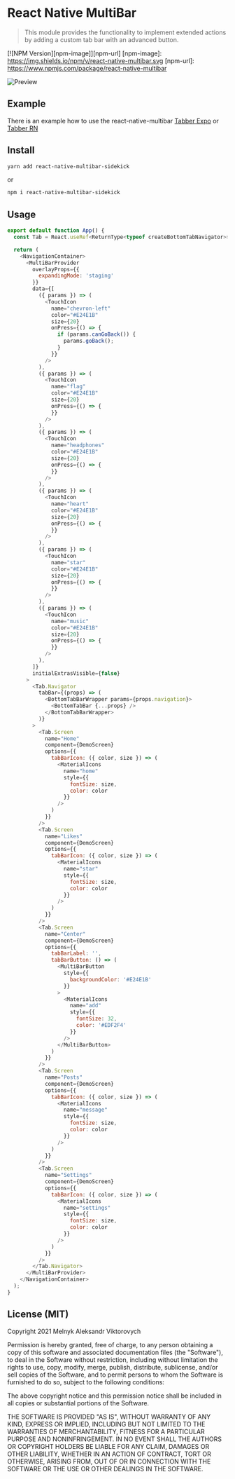 # React Native MultiBar

> This module provides the functionality to implement extended actions by adding a custom tab bar with an advanced button.

[![NPM Version][npm-image]][npm-url]
[npm-image]: https://img.shields.io/npm/v/react-native-multibar.svg
[npm-url]: https://www.npmjs.com/package/react-native-multibar

![Preview](./PREVIEW.gif?raw=true "Preview")

## Example
There is an example how to use the react-native-multibar [Tabber Expo](https://github.com/alex-melnyk/tabber-expo) or [Tabber RN](https://github.com/alex-melnyk/Tabber)

## Install

```bash
yarn add react-native-multibar-sidekick
```
or
```bash
npm i react-native-multibar-sidekick
```

## Usage

```javascript
export default function App() {
  const Tab = React.useRef<ReturnType<typeof createBottomTabNavigator>>(createBottomTabNavigator()).current;

  return (
    <NavigationContainer>
      <MultiBarProvider
        overlayProps={{
          expandingMode: 'staging'
        }}
        data={[
          ({ params }) => (
            <TouchIcon
              name="chevron-left"
              color="#E24E1B"
              size={20}
              onPress={() => {
                if (params.canGoBack()) {
                  params.goBack();
                }
              }}
            />
          ),
          ({ params }) => (
            <TouchIcon
              name="flag"
              color="#E24E1B"
              size={20}
              onPress={() => {
              }}
            />
          ),
          ({ params }) => (
            <TouchIcon
              name="headphones"
              color="#E24E1B"
              size={20}
              onPress={() => {
              }}
            />
          ),
          ({ params }) => (
            <TouchIcon
              name="heart"
              color="#E24E1B"
              size={20}
              onPress={() => {
              }}
            />
          ),
          ({ params }) => (
            <TouchIcon
              name="star"
              color="#E24E1B"
              size={20}
              onPress={() => {
              }}
            />
          ),
          ({ params }) => (
            <TouchIcon
              name="music"
              color="#E24E1B"
              size={20}
              onPress={() => {
              }}
            />
          ),
        ]}
        initialExtrasVisible={false}
      >
        <Tab.Navigator
          tabBar={(props) => (
            <BottomTabBarWrapper params={props.navigation}>
              <BottomTabBar {...props} />
            </BottomTabBarWrapper>
          )}
        >
          <Tab.Screen
            name="Home"
            component={DemoScreen}
            options={{
              tabBarIcon: ({ color, size }) => (
                <MaterialIcons
                  name="home"
                  style={{
                    fontSize: size,
                    color: color
                  }}
                />
              )
            }}
          />
          <Tab.Screen
            name="Likes"
            component={DemoScreen}
            options={{
              tabBarIcon: ({ color, size }) => (
                <MaterialIcons
                  name="star"
                  style={{
                    fontSize: size,
                    color: color
                  }}
                />
              )
            }}
          />
          <Tab.Screen
            name="Center"
            component={DemoScreen}
            options={{
              tabBarLabel: '',
              tabBarButton: () => (
                <MultiBarButton
                  style={{
                    backgroundColor: '#E24E1B'
                  }}
                >
                  <MaterialIcons
                    name="add"
                    style={{
                      fontSize: 32,
                      color: '#EDF2F4'
                    }}
                  />
                </MultiBarButton>
              )
            }}
          />
          <Tab.Screen
            name="Posts"
            component={DemoScreen}
            options={{
              tabBarIcon: ({ color, size }) => (
                <MaterialIcons
                  name="message"
                  style={{
                    fontSize: size,
                    color: color
                  }}
                />
              )
            }}
          />
          <Tab.Screen
            name="Settings"
            component={DemoScreen}
            options={{
              tabBarIcon: ({ color, size }) => (
                <MaterialIcons
                  name="settings"
                  style={{
                    fontSize: size,
                    color: color
                  }}
                />
              )
            }}
          />
        </Tab.Navigator>
      </MultiBarProvider>
    </NavigationContainer>
  );
}
```

## License (MIT)

Copyright 2021 Melnyk Aleksandr Viktorovych

Permission is hereby granted, free of charge, to any person obtaining a copy of this software and associated documentation files (the "Software"), to deal in the Software without restriction, including without limitation the rights to use, copy, modify, merge, publish, distribute, sublicense, and/or sell copies of the Software, and to permit persons to whom the Software is furnished to do so, subject to the following conditions:

The above copyright notice and this permission notice shall be included in all copies or substantial portions of the Software.

THE SOFTWARE IS PROVIDED "AS IS", WITHOUT WARRANTY OF ANY KIND, EXPRESS OR IMPLIED, INCLUDING BUT NOT LIMITED TO THE WARRANTIES OF MERCHANTABILITY, FITNESS FOR A PARTICULAR PURPOSE AND NONINFRINGEMENT. IN NO EVENT SHALL THE AUTHORS OR COPYRIGHT HOLDERS BE LIABLE FOR ANY CLAIM, DAMAGES OR OTHER LIABILITY, WHETHER IN AN ACTION OF CONTRACT, TORT OR OTHERWISE, ARISING FROM, OUT OF OR IN CONNECTION WITH THE SOFTWARE OR THE USE OR OTHER DEALINGS IN THE SOFTWARE.

